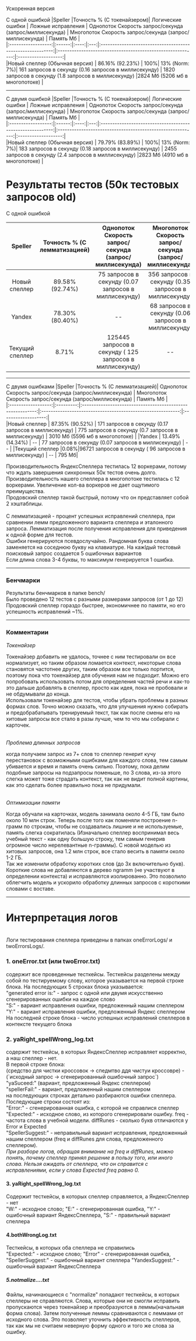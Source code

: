 Ускоренная версия

С одной ошибкой 
|Speller           |Точность % (С токенайзером)| Логические ошибки | Ложные исправления | Однопоток Скорость запрос/секунда (запрос/миллисекунда)  | Многопоток Скорость запрос/секунда (запрос/миллисекунда)   | Память Мб 		 |  
|:------------------:|:------:|:----:|:---:|:----------------------------------------------------------:|:-----------------------------------------------------------:|:-------------------:|   
|Новый спеллер	(Обычная версия)	|	86.16% (92.23%) | 100%|	13% (Norm: 7%)| 161 запросов в секунду (0.16 запросов в миллисекунду) |  1820 запросов в секунду (1.8 запросов в миллисекунду) |2824 Мб (5206 мб в многопотоке)	|


--------------------------------------------------------

С двумя ошибкой 
|Speller           |Точность % (С токенайзером)| Логические ошибки | Ложные исправления | Однопоток Скорость запрос/секунда (запрос/миллисекунда)  | Многопоток Скорость запрос/секунда (запрос/миллисекунда)   | Память Мб 		 |  
|:------------------:|:------:|:----:|:---:|:----------------------------------------------------------:|:-----------------------------------------------------------:|:-------------------:|   
|Новый спеллер	(Обычная версия)	|	79.79% (83.89%) | 100%|	13% (Norm: 7%)| 183 запросов в секунду (0.18 запросов в миллисекунду) |  2455 запросов в секунду (2.4 запросов в миллисекунду) |2823 Мб (4910 мб в многопотоке)	|

<h1>Результаты тестов (50к тестовых запросов old)</h1>
С одной ошибкой  

|Speller           |Точность % (С лемматизацией)| Однопоток Скорость запрос/секунда (запрос/миллисекунда)  | Многопоток Скорость запрос/секунда (запрос/миллисекунда)   | Память Мб 		 |  
|:------------------:|:---------:|:----------------------------------------------------------:|:-----------------------------------------------------------:|:-------------------:|   
|Новый спеллер		|	89.58% (92.74%)	| 75 запросов в секунду (0.07 запросов в миллисекунду) | 356 запросов в секунду (0.35 запросов в миллисекунду) |3029 Мб (5858 мб в многопотоке)	|
|Yandex     		|	78.30% (80.40%)	|   --   | 68 запросов в секунду (0.06 запросов в миллисекунду)	| --   |
|Текущий спеллер	|8.71%| 125445 запросов в секунду ( 125 запросов в миллисекунду)	  | --	|798 Мб|

--------------------------------------------------------

С двумя ошибками
|Speller           |Точность % (С лемматизацией)| Однопоток Скорость запрос/секунда (запрос/миллисекунда)  | Многопоток Скорость запрос/секунда (запрос/миллисекунда)   | Память Мб 		 |  
|:------------------:|:---------:|:----------------------------------------------------------:|:-----------------------------------------------------------:|:-------------------:|   
|Новый спеллер		|	87.35% (90.52%)	| 171 запросов в секунду (0.17 запросов в миллисекунду)     |	775 запросов в секунду (0.7 запросов в миллисекунду)     |	 3010 Мб  (5596 мб в многопотоке)    |
|Yandex     		|	13.49% (14.34%)	|	--  |  77 запросов в секунду (0.07 запросов в миллисекунду)    	|	--	  |
|Текущий спеллер	|0.08%|96721 запросов в секунду ( 96 запросов в миллисекунду)	  |	--	|	795 Мб|

 Производительность ЯндексСпеллера тестилась 12 воркерами, потому что ждать завершения синхронных 50к тестов очень долго.<br>
 Производительность нашего спеллера в многопотоке тестилась с 12 воркерами. Увеличение кол-ва воркеров не дает ощутимого преимущества.<br>
 Продовский спеллер такой быстрый, потому что он представляет собой 2 хэштаблицы.<br><br>
С лемматизацией - процент успешных исправлений спеллера, при сравнении лемм предложенного варианта спеллера и эталонного запроса. Лемматизация после получения исправления для приведения к одной форме для тестов.  
Ошибки генерируются псевдослучайно. Рандомная буква слова заменяется на соседнюю букву на клавиатуре. На кажlдый тестовый поисковый запрос создается 5 ошибочных вариантов<br>
Если длина слова 3-4 буквы, то максимум генерируется 1 ошибка.<br>
<hr>
<h3>Бенчмарки</h3>
Результаты бенчмарков в папке bench/<br>
Было проведено 12 тестов с разными размерами запросов (от 1 до 12)<br>
Продовский спеллер гораздо быстрее, экономичнее по памяти, но его успешность исправлений ~1%.
<hr>
<h3>Комментарии</h3>
<p><i>Токенайзер</i></p>
Токенайзер добавить не удалось, точнее с ним тестировали он все нормализует, но таким образом ломается контекст, некоторые слова становятся частотнее других, таким образом все только портится, поэтому пока что токенайзер для обучения нам не подходит. Можно его попробовать  использовать потом для определения частей речи и как-то это дальше добавлять в спеллер, просто как идея, пока не пробовали и не обдумывали до конца.<br>
Использовали токенайзер для тестов, чтобы убрать проблемы в разных формах слов. Точно можно сказать, что для улучшения нужно собирать и предобрабатывать тренируемый текст, так как после смены его на хитовые запросы все стало в разы лучше, чем то что мы собирали с карточек.<br><br>
<p><i>Проблема длинных запросов</i></p>
когда получаем запрос из 7+ слов то спеллер генерит кучу перестановок с возможными ошибками для каждого слова, тем самым убивается и время и память очень сильно. Поэтому, пока делим подобные запросы на подзапросы поменьше, по 3 слова, из-за этого слегка может тоже страдать контекст, так как не видит полной картины, как это сделать более правильно пока не придумали.<br><br>
<p><i>Оптимизации памяти</i></p>
Когда обучали на карточках, модель занимала около 4-5 ГБ, там было около 10 млн строк. Теперь после того как поменяли построение n-грамм по строкам, чтобы не создавались лишние и не используемые, память слегка сократилась (Изначально спеллер воспринимал весь учебный текст - как одну большую строку, тем самым генерив огромное число нерелевантные n-граммы). С новой моделью из хитовых запросов, она 1.2 млн строк, все стало весить в памяти около 1-2 ГБ.<br>
Так же изменили обработку коротких слов (до 3х включительно букв). Короткие слова не добавляются в дерево ngramm (не участвуют в определении контекста) и исправляются изолированно. Это позволило облегчить модель и ускорило обработку длинных запросов с короткими словами с воставе.
<hr>

<h1>Интерпретация логов</h1>
<br>
Логи тестирования спеллера приведены в папках oneErrorLogs/ и twoErrorsLogs/.<br>
<h3>1. oneError.txt (или twoError.txt)</h3>
содержит все проведенные тесткейсы. Тесткейсы разделены между собой по тестируемому слову, которое указывается на первой строке блока. На последующих 5 строках блока указывается:<br> 
"generated error is:" - запрос с одной или двумя искусственно сгенерированных ошибки на каждое слово<br>
"S:" -  вариант исправления ошибки, предложенный нашим спеллером<br>
"Y:" - вариант исправления ошибки, предложенный Яндекс спеллером<br>
На последней строке блока - число успешных исправлений спеллеров в контексте текущего блока<br>
<h3>2. yaRight_spellWrong_log.txt</h3>
содержит тесткейсы, в которых ЯндексСпеллер исправляет корректно, а наш спеллер - нет.<br> В первой строке блока: <br>
(средство для чистки кроссовок -> спедмтво ддя чмстуи кроссовре) - (`исходный запрос -> сгенерированный ошибочный запрос`) <br>
"yaSuceed:" (вариант, предложенный Яндекс спеллером)<br>
"spellerFail:" - вариант, предложенный нашим спеллером<br>
на последующих строках детально разбираются ошибки спеллера. Последующие строки состоят из:<br>
"Error:" - сгенерированная ошибка, с которой не справлися спеллер<br>
"Expected:" - исходное слово, из которого сгенерировали ошибку. freq - частота слова в учебной модели. diffRunes - сколько букв отличаются у Error и Expected<br>
"SpellerSuggest:" - неправильный вариант исправления, предложенный нашим спеллером (freq и diffRunes для слова, предложенного спеллером).<br>
<i>При разборе логов, обращая внимание на freq и diffRunes, можно понять, почему спеллер принял решение в пользу того, или иного слова. Нельзя ожидать от спеллера, что он справится с исправлениями, если у слова Expected freq равно 0.</i>
<h4>3. yaRight_spellWrong_log.txt</h4>
Содержит тесткейсы, в которых спеллер справляется, а ЯндексСпеллер - нет<br>
"W:" - исходное слово; "E:" - сгенерированная ошибка, "Y:" - ошибочный вариант ЯндексСпеллера, "S:" - правильный вариант спеллера<br>
<h4>4.bothWrongLog.txt</h4>
Тесткейсы, в которых оба спеллера не справились<br>
"Expected:" - исходное слово; "Error" - сгенерированная ошибка, "SpellerSuggest:" - ошибочный вариант спеллера "YandexSuggest:" - ошибочный вариант ЯндексСпеллера<br>
<h5>5.notmalize....txt</h5>
Файлы, начинающиеся с "normalize" попадают тесткейсы, в которых спеллеры не справляются. Слова, которые они не смогли исправить пропускаются через токенайзер и преобразуются в леммы(начальная форма слова). Затем полученные леммы сравниваются с леммами от исходного слова. Это позволяет уточнить эффективность спеллеров, так как мы не считаем неверную форму одного и того же слова за ошибку.
